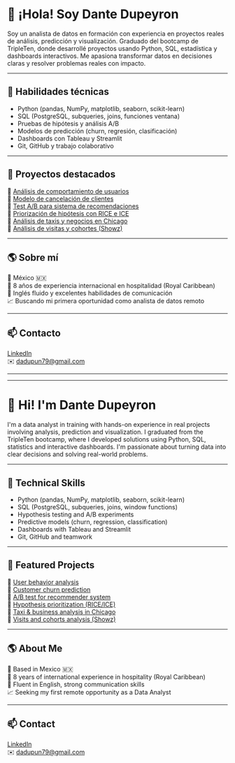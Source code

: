 # 👋 ¡Hola! Soy Dante Dupeyron

Soy un analista de datos en formación con experiencia en proyectos reales de análisis, predicción y visualización. Graduado del bootcamp de TripleTen, donde desarrollé proyectos usando Python, SQL, estadística y dashboards interactivos. Me apasiona transformar datos en decisiones claras y resolver problemas reales con impacto.

---

## 🧠 Habilidades técnicas
- Python (pandas, NumPy, matplotlib, seaborn, scikit-learn)
- SQL (PostgreSQL, subqueries, joins, funciones ventana)
- Pruebas de hipótesis y análisis A/B
- Modelos de predicción (churn, regresión, clasificación)
- Dashboards con Tableau y Streamlit
- Git, GitHub y trabajo colaborativo

---

## 🚀 Proyectos destacados

🔸 [Análisis de comportamiento de usuarios](https://github.com/DANTEDUPEYRON21/analisis_usuarios)  
🔸 [Modelo de cancelación de clientes](https://github.com/DANTEDUPEYRON21/churn-model)  
🔸 [Test A/B para sistema de recomendaciones](https://github.com/DANTEDUPEYRON21/ab-test)  
🔸 [Priorización de hipótesis con RICE e ICE](https://github.com/DANTEDUPEYRON21/priorizacion_ab_test_tienda_online)  
🔸 [Análisis de taxis y negocios en Chicago](https://github.com/DANTEDUPEYRON21/analisis_taxis_negocios_chicago)  
🔸 [Análisis de visitas y cohortes (Showz)](https://github.com/DANTEDUPEYRON21/proyecto-showz-analisis-visitas)

---

## 🌎 Sobre mí

📍 México 🇲🇽  
🧳 8 años de experiencia internacional en hospitalidad (Royal Caribbean)  
💬 Inglés fluido y excelentes habilidades de comunicación  
📈 Buscando mi primera oportunidad como analista de datos remoto

---

## 📫 Contacto

[LinkedIn](https://www.linkedin.com/in/dantedupeyron/)  
✉️ dadupun79@gmail.com

---

---

# 👋 Hi! I'm Dante Dupeyron

I'm a data analyst in training with hands-on experience in real projects involving analysis, prediction and visualization. I graduated from the TripleTen bootcamp, where I developed solutions using Python, SQL, statistics and interactive dashboards. I'm passionate about turning data into clear decisions and solving real-world problems.

---

## 🧠 Technical Skills
- Python (pandas, NumPy, matplotlib, seaborn, scikit-learn)
- SQL (PostgreSQL, subqueries, joins, window functions)
- Hypothesis testing and A/B experiments
- Predictive models (churn, regression, classification)
- Dashboards with Tableau and Streamlit
- Git, GitHub and teamwork

---

## 🚀 Featured Projects

🔸 [User behavior analysis](https://github.com/DANTEDUPEYRON21/analisis_usuarios)  
🔸 [Customer churn prediction](https://github.com/DANTEDUPEYRON21/churn-model)  
🔸 [A/B test for recommender system](https://github.com/DANTEDUPEYRON21/ab-test)  
🔸 [Hypothesis prioritization (RICE/ICE)](https://github.com/DANTEDUPEYRON21/priorizacion_ab_test_tienda_online)  
🔸 [Taxi & business analysis in Chicago](https://github.com/DANTEDUPEYRON21/analisis_taxis_negocios_chicago)  
🔸 [Visits and cohorts analysis (Showz)](https://github.com/DANTEDUPEYRON21/proyecto-showz-analisis-visitas)

---

## 🌎 About Me

📍 Based in Mexico 🇲🇽  
🧳 8 years of international experience in hospitality (Royal Caribbean)  
💬 Fluent in English, strong communication skills  
📈 Seeking my first remote opportunity as a Data Analyst

---

## 📫 Contact

[LinkedIn](https://www.linkedin.com/in/dantedupeyron/)  
✉️ dadupun79@gmail.com

